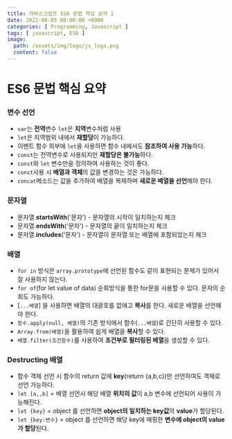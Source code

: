 ```yaml
---
title: 자바스크립트 ES6 문법 핵심 요약 1
date: 2022-06-05 00:00:00 +0900
categories: [ Programming, Javascript ]
tags: [ javascript, ES6 ]
image:
  path: /assets/img/logo/js_logo.png
  content: false
---
```


# ES6 문법 핵심 요약

### **변수 선언**

- `var`는 **전역**변수 `let`은 **지역**변수처럼 사용
- `let`은 지역범위 내에서 **재할당**이 가능하다.
- 이벤트 함수 외부에 `let`을 사용하면 함수 내에서도 **참조하여 사용 가능**하다.
- `const`는 전역변수로 사용되지만 **재할당은 불가능**하다.
- `const`와 `let` 변수만을 정의하여 사용하는 것이 좋다.
- `const`사용 시 **배열과 객체**의 값을 변경하는 것은 가능하다.
- `concat`메소드는 값을 추가하여 배열을 복제하며 **새로운 배열을 선언**해야 한다.

### **문자열**

- 문자열.**startsWith**('문자') - 문자열의 시작이 일치하는지 체크
- 문자열.**endsWith**('문자') - 문자열의 끝이 일치하는지 체크
- 문자열.**includes**('문자') - 문자열이 문자열 또는 배열에 포함되었는지 체크

### **배열**

- `for in` 방식은 `array.prototype`에 선언된 함수도 같이 표현되는 문제가 있어서 잘 사용하지 않는다.
- `for of`(for let value of data) 순회방식을 통한 for문을 사용할 수 있다. 문자의 순회도 가능하다.
- [`...배열`] 을 사용하면 배열의 대괄호를 없애고 **복사**를 한다. 새로운 배열을 선언해야 한다.
- `함수.apply(null, 배열)`의 기존 방식에서 함수(`...배열`)로 간단히 사용할 수 있다.
- `Array.from(배열)`을 활용하여 쉽게 배열을 **복사**할 수 있다.
- `배열.filter(조건함수)`를 사용하여 **조건부로 필터링된 배열**을 생성할 수 있다.

### **Destructing 배열**

- 함수 객체 선언 시 함수의 return 값에 **key**(return {a,b,c})만 선언하여도 객체로 선언 가능하다.
- `let [a,,b]` = 배열 선언시 해당 배열 **위치의 값**이 a,b 변수에 선언되어 사용이 가능해진다.
- `let {key}` = object 를 선언하면 **object의 일치하는 key값**의 **value**가 할당된다.
- `let {key:변수}` = object 를 선언하면 해당 key에 매핑한 **변수에 object의 value가 할당**된다.
